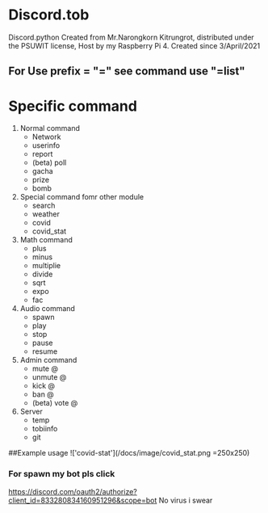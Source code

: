 # Discord.tob
Discord.python 
Created from Mr.Narongkorn Kitrungrot, distributed under the PSUWIT license, Host by my Raspberry Pi 4.
Created since 3/April/2021

## For Use prefix = "=" see command use "=list"

# Specific command
1. Normal command
    * Network
    * userinfo
    * report
    * (beta) poll
    * gacha
    * prize
    * bomb
2. Special command fomr other module
    * search
    * weather
    * covid
    * covid_stat
3. Math command
    * plus
    * minus
    * multiplie
    * divide
    * sqrt
    * expo
    * fac
4. Audio command
    * spawn
    * play
    * stop
    * pause
    * resume
5. Admin command
    * mute @
    * unmute @
    * kick @
    * ban @
    * (beta) vote @
6. Server
    * temp 
    * tobiinfo
    * git

##Example usage
!['covid-stat'](/docs/image/covid_stat.png =250x250)
### For spawn my bot pls click 
https://discord.com/oauth2/authorize?client_id=833280834160951296&scope=bot No virus i swear
